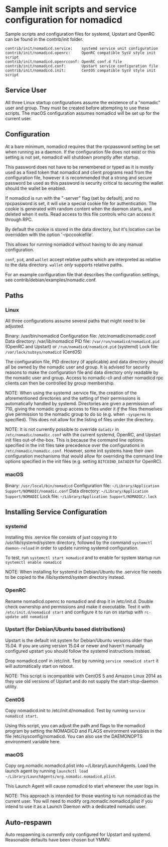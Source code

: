 Sample init scripts and service configuration for nomadicd
==========================================================

Sample scripts and configuration files for systemd, Upstart and OpenRC
can be found in the contrib/init folder.

    contrib/init/nomadicd.service:    systemd service unit configuration
    contrib/init/nomadicd.openrc:     OpenRC compatible SysV style init script
    contrib/init/nomadicd.openrcconf: OpenRC conf.d file
    contrib/init/nomadicd.conf:       Upstart service configuration file
    contrib/init/nomadicd.init:       CentOS compatible SysV style init script

Service User
---------------------------------

All three Linux startup configurations assume the existence of a "nomadic" user
and group.  They must be created before attempting to use these scripts.
The macOS configuration assumes nomadicd will be set up for the current user.

Configuration
---------------------------------

At a bare minimum, nomadicd requires that the rpcpassword setting be set
when running as a daemon.  If the configuration file does not exist or this
setting is not set, nomadicd will shutdown promptly after startup.

This password does not have to be remembered or typed as it is mostly used
as a fixed token that nomadicd and client programs read from the configuration
file, however it is recommended that a strong and secure password be used
as this password is security critical to securing the wallet should the
wallet be enabled.

If nomadicd is run with the "-server" flag (set by default), and no rpcpassword is set,
it will use a special cookie file for authentication. The cookie is generated with random
content when the daemon starts, and deleted when it exits. Read access to this file
controls who can access it through RPC.

By default the cookie is stored in the data directory, but it's location can be overridden
with the option '-rpccookiefile'.

This allows for running nomadicd without having to do any manual configuration.

`conf`, `pid`, and `wallet` accept relative paths which are interpreted as
relative to the data directory. `wallet` *only* supports relative paths.

For an example configuration file that describes the configuration settings,
see contrib/debian/examples/nomadic.conf.

Paths
---------------------------------

### Linux

All three configurations assume several paths that might need to be adjusted.

Binary:              /usr/bin/nomadicd
Configuration file:  /etc/nomadic/nomadic.conf
Data directory:      /var/lib/nomadicd
PID file:            `/var/run/nomadicd/nomadicd.pid` (OpenRC and Upstart) or `/run/nomadicd/nomadicd.pid` (systemd)
Lock file:           `/var/lock/subsys/nomadicd` (CentOS)

The configuration file, PID directory (if applicable) and data directory
should all be owned by the nomadic user and group.  It is advised for security
reasons to make the configuration file and data directory only readable by the
nomadic user and group.  Access to nomadic-cli and other nomadicd rpc clients
can then be controlled by group membership.

NOTE: When using the systemd .service file, the creation of the aforementioned
directories and the setting of their permissions is automatically handled by
systemd. Directories are given a permission of 710, giving the nomadic group
access to files under it _if_ the files themselves give permission to the
nomadic group to do so (e.g. when `-sysperms` is specified). This does not allow
for the listing of files under the directory.

NOTE: It is not currently possible to override `datadir` in
`/etc/nomadic/nomadic.conf` with the current systemd, OpenRC, and Upstart init
files out-of-the-box. This is because the command line options specified in the
init files take precedence over the configurations in
`/etc/nomadic/nomadic.conf`. However, some init systems have their own
configuration mechanisms that would allow for overriding the command line
options specified in the init files (e.g. setting `BITCOIND_DATADIR` for
OpenRC).

### macOS

Binary:              `/usr/local/bin/nomadicd`
Configuration file:  `~/Library/Application Support/NOMADIC/nomadic.conf`
Data directory:      `~/Library/Application Support/NOMADIC`
Lock file:           `~/Library/Application Support/NOMADIC/.lock`

Installing Service Configuration
-----------------------------------

### systemd

Installing this .service file consists of just copying it to
/usr/lib/systemd/system directory, followed by the command
`systemctl daemon-reload` in order to update running systemd configuration.

To test, run `systemctl start nomadicd` and to enable for system startup run
`systemctl enable nomadicd`

NOTE: When installing for systemd in Debian/Ubuntu the .service file needs to be copied to the /lib/systemd/system directory instead.

### OpenRC

Rename nomadicd.openrc to nomadicd and drop it in /etc/init.d.  Double
check ownership and permissions and make it executable.  Test it with
`/etc/init.d/nomadicd start` and configure it to run on startup with
`rc-update add nomadicd`

### Upstart (for Debian/Ubuntu based distributions)

Upstart is the default init system for Debian/Ubuntu versions older than 15.04. If you are using version 15.04 or newer and haven't manually configured upstart you should follow the systemd instructions instead.

Drop nomadicd.conf in /etc/init.  Test by running `service nomadicd start`
it will automatically start on reboot.

NOTE: This script is incompatible with CentOS 5 and Amazon Linux 2014 as they
use old versions of Upstart and do not supply the start-stop-daemon utility.

### CentOS

Copy nomadicd.init to /etc/init.d/nomadicd. Test by running `service nomadicd start`.

Using this script, you can adjust the path and flags to the nomadicd program by
setting the NOMADICD and FLAGS environment variables in the file
/etc/sysconfig/nomadicd. You can also use the DAEMONOPTS environment variable here.

### macOS

Copy org.nomadic.nomadicd.plist into ~/Library/LaunchAgents. Load the launch agent by
running `launchctl load ~/Library/LaunchAgents/org.nomadic.nomadicd.plist`.

This Launch Agent will cause nomadicd to start whenever the user logs in.

NOTE: This approach is intended for those wanting to run nomadicd as the current user.
You will need to modify org.nomadic.nomadicd.plist if you intend to use it as a
Launch Daemon with a dedicated nomadic user.

Auto-respawn
-----------------------------------

Auto respawning is currently only configured for Upstart and systemd.
Reasonable defaults have been chosen but YMMV.
